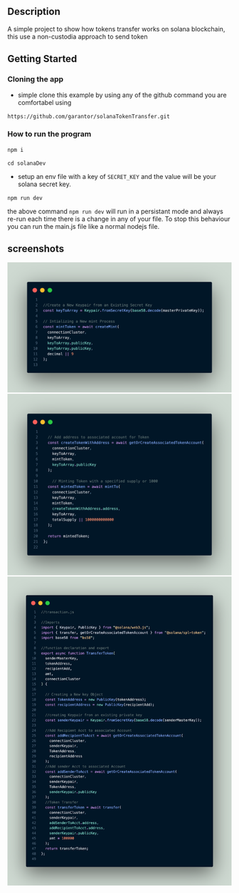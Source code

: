 
## Description

A simple project to show how tokens transfer works on solana blockchain, this use a non-custodia approach to send token
## Getting Started


### Cloning the app

* simple clone this example by using any of the github command you are comfortabel using
```
https://github.com/garantor/solanaTokenTransfer.git
```

### How to run the program

```
npm i
```
```
cd solanaDev
```
* setup an env file with a key of `SECRET_KEY` and the value will be your solana secret key.
```
npm run dev 
```
the above command `npm run dev` will run in a persistant mode and always re-run each time there is a change in any of your file. To stop this behaviour you can run the main.js file like a normal nodejs file.

## screenshots
![](screenshot/solana_002.png)
![](screenshot/solana_003.png)
![](screenshot/solana_004.png)